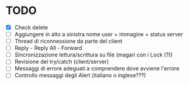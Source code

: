 # TODO

- [x] Check delete
- [ ] Aggiungere in alto a sinistra nome user + immagine + status server
- [ ] Thread di riconnessione da parte del client
- [ ] Reply - Reply All - Forward
- [ ] Sincronizzazione lettura/scrittura su file (magari con i Lock (?))
- [ ] Revisione dei try/catch (client/server)
- [ ] Messaggi di errore adeguati a comprendere dove avviene l'errore
- [ ] Controllo messaggi degli Alert (italiano o inglese???)